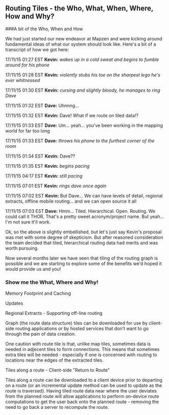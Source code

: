 ## Routing Tiles - the Who, What, When, Where, How and Why?

###A bit of the Who, When and How

We had just started our new endeavor at Mapzen and were kicking around fundamental ideas of what our system should look like. Here's a bit of a transcript of how we got here:

17/11/15 01:27 EST **Kevin:** *wakes up in a cold sweat and begins to fumble around for his phone*

17/11/15 01:28 EST **Kevin:** *violently stubs his toe on the sharpest lego he's ever whitnessed*

17/11/15 01:30 EST **Kevin:** *cursing and slightly bloody, he manages to ring Dave*

17/11/15 01:32 EST **Dave:** Uhnnng...

17/11/15 01:32 EST **Kevin:** Dave! What if we route on tiled data!?

17/11/15 01:33 EST **Dave:** Um... yeah... you've been working in the mapping world for far too long

17/11/15 01:33 EST **Dave:** *throws his phone to the furthest corner of the room*

17/11/15 01:34 EST **Kevin:** Dave??

17/11/15 01:35 EST **Kevin:** *begins pacing*

17/11/15 04:17 EST **Kevin:** *still pacing*

17/11/15 07:01 EST **Kevin:** *rings dave once again*

17/11/15 07:02 EST **Kevin:** But Dave... We can have levels of detail, regional extracts, offline mobile routing... and we can open source it all

17/11/15 07:03 EST **Dave:** Hmm... Tiled. Hierarchical. Open. Routing. We could call it THOR. That's a pretty sweet acronym/project name. But yeah... I'm not sure it'll work.

Ok, so the above is slightly embellished, but let's just say Kevin's proposal was met with some degree of skepticism. But after reasoned consideration the team decided that tiled, hierarchical routing data had merits and was worth pursuing.

Now several months later we have seen that tiling of the routing graph is possible and we are starting to explore some of the benefits we'd hoped it would provide us and you!

### Show me the What, Where and Why!

Memory Footprint and Caching

Updates

Regional Extracts - Supporting off-line routing

Graph (the route data structure) tiles can be downloaded for use by client-side routing applications or by hosted services that don’t want to go through the pain of data creation.

One caution with route tile is that, unlike map tiles, sometimes data is needed in adjecent tiles to form connections. This means that sometimes extra tiles will be needed - especially if one is concerned with routing to locations near the edges of the extracted tiles.

Tiles along a route - Client-side "Return to Route"

Tiles along a route can be downloaded to a client device prior to departing on a route (or an incremental update method can be used to update as the route is traversed). Having tiled route data near where the user deviates from the planned route will allow applications to perform on-device route computations to get the user back onto the planned route - removing the need to go back a server to recompute the route.


